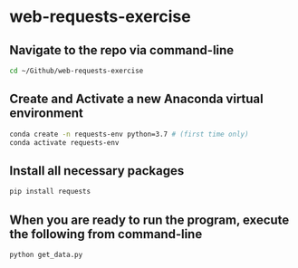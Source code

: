 # web-requests-exercise

## Navigate to the repo via command-line
```sh
cd ~/Github/web-requests-exercise
```

## Create and Activate a new Anaconda virtual environment
```sh
conda create -n requests-env python=3.7 # (first time only)
conda activate requests-env
```
## Install all necessary packages
```sh
pip install requests
```

## When you are ready to run the program, execute the following from command-line
```sh
python get_data.py
```
